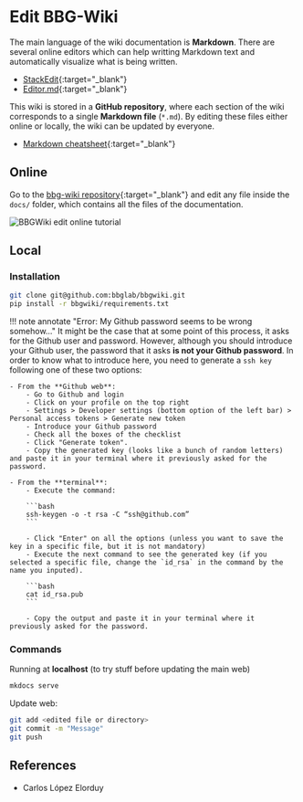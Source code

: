 # Edit BBG-Wiki

The main language of the wiki documentation is **Markdown**. There are several online editors which can help writting Markdown text and automatically visualize what is being written.

- [StackEdit](https://stackedit.io/app){:target="_blank"}
- [Editor.md](https://pandao.github.io/editor.md/en.html){:target="_blank"}

This wiki is stored in a **GitHub repository**, where each section of the wiki corresponds to a single **Markdown file** (`*.md`). By editing these files either online or locally, the wiki can be updated by everyone.

- [Markdown cheatsheet](https://quickref.me/markdown){:target="_blank"}

## Online

Go to the [bbg-wiki repository](https://github.com/bbglab/bbgwiki){:target="_blank"} and edit any file inside the `docs/` folder, which contains all the files of the documentation.

![BBGWiki edit online tutorial](assets/images/bbgwiki_edit_online.jpg)

## Local

### Installation

```bash
git clone git@github.com:bbglab/bbgwiki.git
pip install -r bbgwiki/requirements.txt
```

!!! note annotate "Error: My Github password seems to be wrong somehow..."
    It might be the case that at some point of this process, it asks for the Github user and password. However, although you should introduce your Github user, the password that it asks **is not your Github password**. In order to know what to introduce here, you need to generate a `ssh key` following one of these two options:
    
    - From the **Github web**:
        - Go to Github and login
        - Click on your profile on the top right
        - Settings > Developer settings (bottom option of the left bar) > Personal access tokens > Generate new token
        - Introduce your Github password
        - Check all the boxes of the checklist
        - Click "Generate token".
        - Copy the generated key (looks like a bunch of random letters) and paste it in your terminal where it previously asked for the password.
    
    - From the **terminal**:
        - Execute the command:
        
        ```bash
        ssh-keygen -o -t rsa -C “ssh@github.com”
        ```

        - Click "Enter" on all the options (unless you want to save the key in a specific file, but it is not mandatory)
        - Execute the next command to see the generated key (if you selected a specific file, change the `id_rsa` in the command by the name you inputed).

        ```bash
        cat id_rsa.pub
        ```

        - Copy the output and paste it in your terminal where it previously asked for the password.



### Commands

Running at **localhost** (to try stuff before updating the main web)

```bash
mkdocs serve
```

Update web:

```bash
git add <edited file or directory>
git commit -m "Message"
git push
```

## References

- Carlos López Elorduy
